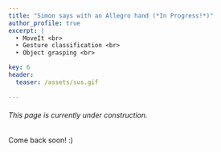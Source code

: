 ```yaml
---
title: "Simon says with an Allegro hand (*In Progress!*)"
author_profile: true
excerpt: |
  ‣ MoveIt <br>
  ‣ Gesture classification <br>
  ‣ Object grasping <br>

key: 6
header:
  teaser: /assets/sus.gif
  
---
```

###### This page is currently under construction.

Come back soon! :) 